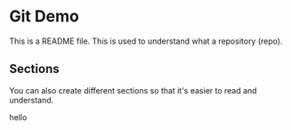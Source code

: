 # Git Demo

This is a README file. This is used to understand what a repository (repo).

## Sections

You can also create different sections so that it's easier to read and understand.

hello